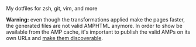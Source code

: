 My dotfiles for zsh, git, vim, and more

**Warning:** even though the transformations applied make the pages faster, the generated
files are not valid AMPHTML anymore. In order to show be available from the AMP
cache, it's important to publish the valid AMPs on its own URLs and [make them discoverable](https://www.ampproject.org/docs/guides/discovery).


